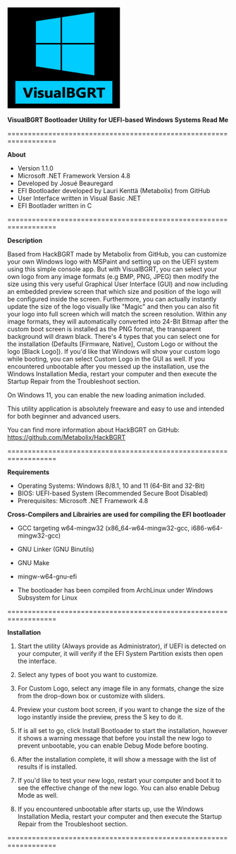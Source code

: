 <img src="https://github.com/beaujos/VisualBGRT/blob/main/logo.png" width="256" height="230">

**VisualBGRT Bootloader Utility for UEFI-based Windows Systems Read Me**

==================================================================

**About**

- Version 1.1.0
- Microsoft .NET Framework Version 4.8
- Developed by Josué Beauregard
- EFI Bootloader developed by Lauri Kenttä (Metabolix) from GitHub
- User Interface written in Visual Basic .NET
- EFI Bootlader written in C

==================================================================

**Description**

Based from HackBGRT made by Metabolix from GitHub, you can customize your own Windows logo with MSPaint and setting up on the UEFI system
using this simple console app. But with VisualBGRT, you can select your own logo from any image formats (e.g BMP, PNG, JPEG) then
modify the size using this very useful Graphical User Interface (GUI) and now including an embedded preview screen that which size and position of
the logo will be configured inside the screen. Furthermore, you can actually instantly update the size of the logo visually like "Magic" and then you
can also fit your logo into full screen which will match the screen resolution. Within any image formats, they will automatically converted into 24-Bit Bitmap
after the custom boot screen is installed as the PNG format, the transparent background will drawn black. There's 4 types that you can select one
for the installation (Defaults [Firmware, Native], Custom Logo or without the logo [Black Logo]). If you'd like that Windows will show your custom
logo while booting, you can select Custom Logo in the GUI as well. If you encountered unbootable after you messed up the installation, use the
Windows Installation Media, restart your computer and then execute the Startup Repair from the Troubleshoot section.

On Windows 11, you can enable the new loading animation included.

This utility application is absolutely freeware and easy to use and intended for both beginner and advanced users.

You can find more information about HackBGRT on GitHub: https://github.com/Metabolix/HackBGRT

==================================================================

**Requirements**

- Operating Systems: Windows 8/8.1, 10 and 11 (64-Bit and 32-Bit)
- BIOS: UEFI-based System (Recommended Secure Boot Disabled)
- Prerequisites: Microsoft .NET Framework 4.8

**Cross-Compilers and Librairies are used for compiling the EFI bootloader**

- GCC targeting w64-mingw32 (x86_64-w64-mingw32-gcc, i686-w64-mingw32-gcc)
- GNU Linker (GNU Binutils)
- GNU Make
- mingw-w64-gnu-efi

- The bootloader has been compiled from ArchLinux under Windows Subsystem for Linux

==================================================================

**Installation**

1. Start the utility (Always provide as Administrator), if UEFI is detected on your computer, it will verify if the EFI System Partition exists then open the interface.

2. Select any types of boot you want to customize.

3. For Custom Logo, select any image file in any formats, change the size from the drop-down box or customize with sliders.

4. Preview your custom boot screen, if you want to change the size of the logo instantly inside the preview, press the S key to do it.

5. If is all set to go, click Install Bootloader to start the installation, however it shows a warning message that before you install the new logo to prevent unbootable, you can enable Debug Mode before booting.

6. After the installation complete, it will show a message with the list of results if is installed.

7. If you'd like to test your new logo, restart your computer and boot it to see the effective change of the new logo. You can also enable Debug Mode as well.

8. If you encountered unbootable after starts up, use the Windows Installation Media, restart your computer and then execute the Startup Repair from the Troubleshoot section.

==================================================================
